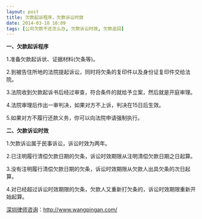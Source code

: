 ```yaml
---
layout: post
title: 欠款起诉程序，欠款诉讼时效
date: 2014-03-18 10:09
tags: [公司欠款不还怎么办, 欠款诉讼时效, 欠款追回]
---
```

<strong>一、欠款起诉程序</strong>

1.准备欠款起诉状、证据材料(欠条等)。

2.到被告住所地的法院提起诉讼，同时将欠条的复印件以及身份证复印件交给法院。

3.法院收到欠款起诉书后经过审查，符合条件的就给予立案，然后就是开庭审理。

4.法院审理后作出一审判决，如果对方不上诉，判决在15日后生效。

5.如果对方不履行还款义务，你可以向法院申请强制执行。

<strong>二、欠款诉讼时效</strong>

1.欠款诉讼属于民事诉讼，诉讼时效为两年。

2.已注明履行清偿欠款日期的欠条，诉讼时效期限从注明清偿欠款日期之日起算。

3.没有注明履行清偿欠款日期的欠条，诉讼时效期限从欠款人出具欠条的次日起算。

4.对已经超过诉讼时效期限的欠条，欠款人又重新打欠条的，诉讼时效期限重新开始起算。

<a href="http://www.wangpingan.com/">深圳律师咨询</a>：<a href="http://www.wangpingan.com/">http://www.wangpingan.com/</a>

